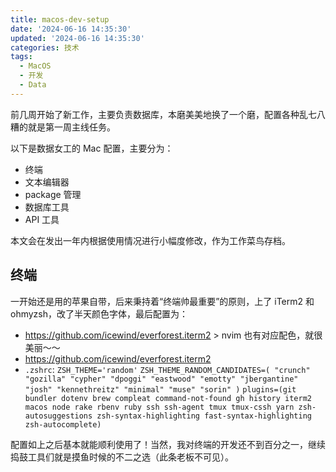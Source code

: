 ```yaml
---
title: macos-dev-setup
date: '2024-06-16 14:35:30'
updated: '2024-06-16 14:35:30'
categories: 技术
tags:
  - MacOS
  - 开发
  - Data
---
```


<!--
reference:
https://www.chrisatmachine.com/posts/01-macos-developer-setup
-->

前几周开始了新工作，主要负责数据库，本磨美美地换了一个磨，配置各种乱七八糟的就是第一周主线任务。

以下是数据女工的 Mac 配置，主要分为：
- 终端
- 文本编辑器
- package 管理
- 数据库工具
- API 工具

本文会在发出一年内根据使用情况进行小幅度修改，作为工作菜鸟存档。

## 终端

一开始还是用的苹果自带，后来秉持着“终端帅最重要”的原则，上了 iTerm2 和 ohmyzsh，改了半天颜色字体，最后配置为：

- https://github.com/icewind/everforest.iterm2 > nvim 也有对应配色，就很美丽～～
- https://github.com/icewind/everforest.iterm2
- `.zshrc`: `ZSH_THEME='random'` `ZSH_THEME_RANDOM_CANDIDATES=( "crunch" "gozilla" "cypher" "dpoggi" "eastwood" "emotty" "jbergantine" "josh" "kennethreitz" "minimal" "muse" "sorin" )` `plugins=(git bundler dotenv brew compleat command-not-found gh history iterm2 macos node rake rbenv ruby ssh ssh-agent tmux tmux-cssh yarn zsh-autosuggestions zsh-syntax-highlighting fast-syntax-highlighting zsh-autocomplete)`

配置如上之后基本就能顺利使用了！当然，我对终端的开发还不到百分之一，继续捣鼓工具们就是摸鱼时候的不二之选（此条老板不可见）。


